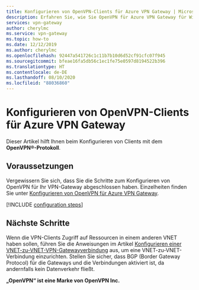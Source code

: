 ```yaml
---
title: Konfigurieren von OpenVPN-Clients für Azure VPN Gateway | Microsoft-Dokumentation
description: Erfahren Sie, wie Sie OpenVPN für Azure VPN Gateway für Windows-, Linux- und Mac-Betriebssystemclients konfigurieren.
services: vpn-gateway
author: cherylmc
ms.service: vpn-gateway
ms.topic: how-to
ms.date: 12/12/2019
ms.author: cherylmc
ms.openlocfilehash: 92447a541726c1c11b7b10d6d52cf91cfc07f945
ms.sourcegitcommit: bfeae16fa5db56c1ec1fe75e0597d8194522b396
ms.translationtype: HT
ms.contentlocale: de-DE
ms.lasthandoff: 08/10/2020
ms.locfileid: "88036860"
---
```

# <a name="configure-openvpn-clients-for-azure-vpn-gateway"></a>Konfigurieren von OpenVPN-Clients für Azure VPN Gateway

Dieser Artikel hilft Ihnen beim Konfigurieren von Clients mit dem **OpenVPN&reg;-Protokoll**.

## <a name="before-you-begin"></a>Voraussetzungen

Vergewissern Sie sich, dass Sie die Schritte zum Konfigurieren von OpenVPN für Ihr VPN-Gateway abgeschlossen haben. Einzelheiten finden Sie unter [Konfigurieren von OpenVPN für Azure VPN Gateway](vpn-gateway-howto-openvpn.md).

[!INCLUDE [configuration steps](../../includes/vpn-gateway-vwan-config-openvpn-clients.md)]

## <a name="next-steps"></a>Nächste Schritte

Wenn die VPN-Clients Zugriff auf Ressourcen in einem anderen VNET haben sollen, führen Sie die Anweisungen im Artikel [Konfigurieren einer VNET-zu-VNET-VPN-Gatewayverbindung](vpn-gateway-howto-vnet-vnet-resource-manager-portal.md) aus, um eine VNET-zu-VNET-Verbindung einzurichten. Stellen Sie sicher, dass BGP (Border Gateway Protocol) für die Gateways und die Verbindungen aktiviert ist, da andernfalls kein Datenverkehr fließt.

**„OpenVPN“ ist eine Marke von OpenVPN Inc.**

